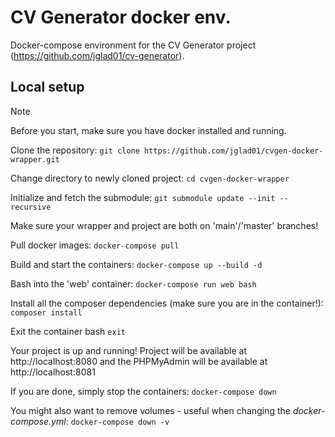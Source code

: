
# CV Generator docker env.

Docker-compose environment for the CV Generator project (https://github.com/jglad01/cv-generator).

## Local setup

> [!NOTE]
> Before you start, make sure you have docker installed and running.

Clone the repository: ``` git clone https://github.com/jglad01/cvgen-docker-wrapper.git ```  

Change directory to newly cloned project: ``` cd cvgen-docker-wrapper ```  

Initialize and fetch the submodule: ``` git submodule update --init --recursive ```  

Make sure your wrapper and project are both on 'main'/'master' branches!  

Pull docker images: ```docker-compose pull```  

Build and start the containers: ```docker-compose up --build -d```  

Bash into the 'web' container: ```docker-compose run web bash```  

Install all the composer dependencies (make sure you are in the container!): ```composer install ```  

Exit the container bash ```exit```

Your project is up and running! Project will be available at http://localhost:8080 and the PHPMyAdmin will be available at http://localhost:8081  

If you are done, simply stop the containers: ```docker-compose down```

You might also want to remove volumes - useful when changing the *docker-compose.yml*: ```docker-compose down -v```